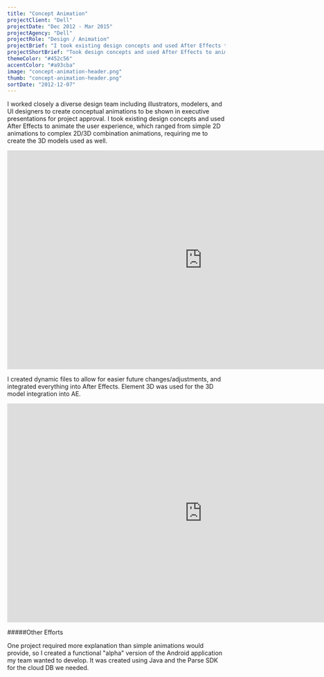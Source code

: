 ```yaml
---
title: "Concept Animation"
projectClient: "Dell"
projectDate: "Dec 2012 - Mar 2015"
projectAgency: "Dell"
projectRole: "Design / Animation"
projectBrief: "I took existing design concepts and used After Effects to animate the user experience, which ranged from simple 2D animations to complex 2D/3D combination animations."
projectShortBrief: "Took design concepts and used After Effects to animate the user experience, ranging from 2D animations to complex 2D/3D animations."
themeColor: "#452c56"
accentColor: "#a93cba"
image: "concept-animation-header.png"
thumb: "concept-animation-header.png"
sortDate: "2012-12-07"
---
```


I worked closely a diverse design team including illustrators, modelers, and UI designers to create conceptual animations to be shown in executive presentations for project approval. I took existing design concepts and used After Effects to animate the user experience, which ranged from simple 2D animations to complex 2D/3D combination animations, requiring me to create the 3D models used as well.

<iframe width="900" height="506" src="https://www.youtube.com/embed/jR0UAbV2f-g?rel=0&amp;controls=0&amp;showinfo=0&amp;autoplay=1&amp;modestBranding=1&amp;loop=1&amp;playsinline=1&amp;playlist=jR0UAbV2f-g" frameborder="0" allow="autoplay; encrypted-media" loop></iframe>

I created dynamic files to allow for easier future changes/adjustments, and integrated everything into After Effects. Element 3D was used for the 3D model integration into AE.

<iframe width="900" height="506" src="https://www.youtube.com/embed/v-x2bVN_97w?rel=0&amp;controls=0&amp;showinfo=0&amp;autoplay=1&amp;modestBranding=1&amp;loop=1&amp;playsinline=1&amp;playlist=v-x2bVN_97w" frameborder="0" allow="autoplay; encrypted-media" loop></iframe>

#####Other Efforts

One project required more explanation than simple animations would provide, so I created a functional "alpha" version of the Android application my team wanted to develop. It was created using Java and the Parse SDK for the cloud DB we needed.